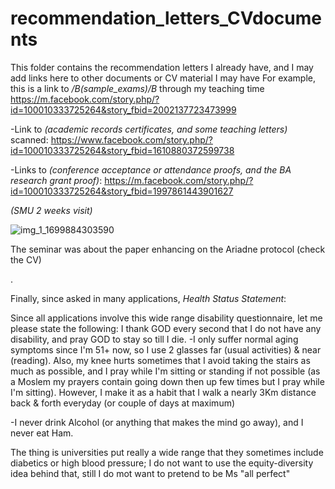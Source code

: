 # recommendation_letters_CVdocuments
This folder contains the recommendation letters I already have, and I may add links here to other documents or CV material I may have
For example, this is a link to */B(sample_exams)/B* through my teaching time
https://m.facebook.com/story.php/?id=100010333725264&story_fbid=2002137723473999

-Link to *(academic records certificates, and some teaching letters)* scanned:
https://www.facebook.com/story.php/?id=100010333725264&story_fbid=1610880372599738


-Links to *(conference acceptance or attendance proofs, and the BA research grant proof)*:
https://m.facebook.com/story.php/?id=100010333725264&story_fbid=1997861443901627

*(SMU 2 weeks visit)*


![img_1_1699884303590](https://github.com/DrShymaa2022/recommendation_letters_CVdocuments/assets/105880363/0779e2de-b9c6-4e21-91a5-7564d98ce818)


The seminar was about the paper enhancing on the Ariadne protocol (check the CV)


.

Finally, since asked in many applications, *Health Status Statement*:

Since all applications involve this wide range disability questionnaire, let me please state the following: I thank GOD every second that I do not have any disability, and pray GOD to stay so till I die. -I only suffer normal aging symptoms since I'm 51+ now, so I use 2 glasses far (usual activities) & near (reading). Also, my knee hurts sometimes that I avoid taking the stairs as much as possible, and I pray while I'm sitting or standing if not possible (as a Moslem my prayers contain going down then up few times but I pray while I'm sitting). However, I make it as a habit that I walk a nearly 3Km distance back & forth everyday (or couple of days at maximum)

-I never drink Alcohol (or anything that makes the mind go away), and I never eat Ham.

The thing is universities put really a wide range that they sometimes include diabetics or high blood pressure; I do not want to use the equity-diversity idea behind that, still I do mot want to pretend to be Ms "all perfect"
